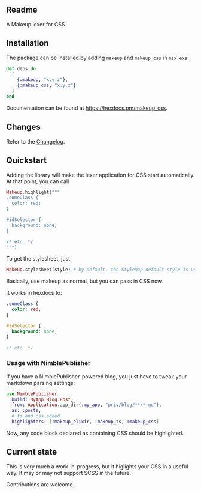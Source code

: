 ## Readme

A Makeup lexer for CSS

 
## Installation

The package can be installed by adding `makeup` and `makeup_css` in `mix.exs`:

```elixir
def deps do
  [
    {:makeup, "x.y.z"},
    {:makeup_css, "x.y.z"}
  ]
end
```

Documentation can be found at https://hexdocs.pm/makeup_css.

## Changes

Refer to the [Changelog](CHANGELOG.md).

## Quickstart

Adding the library will make the lexer application for CSS start automatically. At that point, you can call 

```elixir
Makeup.highlight("""
.someClass {
  color: red;
}

#idSelector {
  background: none;
}

/* etc. */
""")
```

To get the stylesheet, just 

```elixir
Makeup.stylesheet(style) # by default, the StyleMap.default style is used.
```

Basically, use makeup as normal, but you can pass in CSS now.

It works in hexdocs to: 

```css
.someClass {
  color: red;
}

#idSelector {
  background: none;
}

/* etc. */
```

### Usage with NimblePublisher

If you have a NimblePublisher-powered blog, you just have to tweak your markdown parsing settings:

```elixir
use NimblePublisher
  build: MyApp.Blog.Post,
  from: Application.app_dir(:my_app, "priv/blog/**/*.md"),
  as: :posts,
  # ts and css added
  highlighters: [:makeup_elixir, :makeup_ts, :makeup_css]
```

Now, any code block declared as containing CSS should be highlighted.

## Current state

This is very much a work-in-progress, but it higlights your CSS in a useful way. It may or may not support SCSS in the future.

Contributions are welcome.